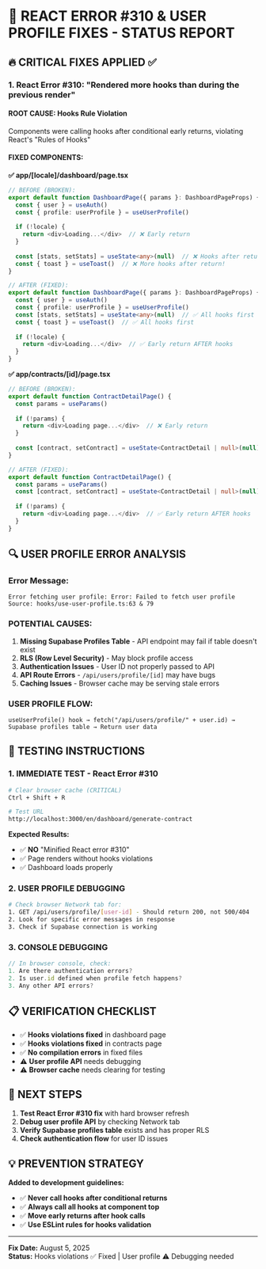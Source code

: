 # 🎯 REACT ERROR #310 & USER PROFILE FIXES - STATUS REPORT

## 🔥 **CRITICAL FIXES APPLIED** ✅

### **1. React Error #310: "Rendered more hooks than during the previous render"**

#### **ROOT CAUSE:** Hooks Rule Violation
Components were calling hooks after conditional early returns, violating React's "Rules of Hooks"

#### **FIXED COMPONENTS:**

**✅ app/[locale]/dashboard/page.tsx**
```typescript
// BEFORE (BROKEN):
export default function DashboardPage({ params }: DashboardPageProps) {
  const { user } = useAuth()
  const { profile: userProfile } = useUserProfile()
  
  if (!locale) {
    return <div>Loading...</div>  // ❌ Early return
  }
  
  const [stats, setStats] = useState<any>(null)  // ❌ Hooks after return!
  const { toast } = useToast()  // ❌ More hooks after return!
}

// AFTER (FIXED):
export default function DashboardPage({ params }: DashboardPageProps) {
  const { user } = useAuth()
  const { profile: userProfile } = useUserProfile()
  const [stats, setStats] = useState<any>(null)  // ✅ All hooks first
  const { toast } = useToast()  // ✅ All hooks first
  
  if (!locale) {
    return <div>Loading...</div>  // ✅ Early return AFTER hooks
  }
}
```

**✅ app/contracts/[id]/page.tsx**
```typescript
// BEFORE (BROKEN):
export default function ContractDetailPage() {
  const params = useParams()
  
  if (!params) {
    return <div>Loading page...</div>  // ❌ Early return
  }
  
  const [contract, setContract] = useState<ContractDetail | null>(null)  // ❌ Hooks after return!
}

// AFTER (FIXED):
export default function ContractDetailPage() {
  const params = useParams()
  const [contract, setContract] = useState<ContractDetail | null>(null)  // ✅ All hooks first
  
  if (!params) {
    return <div>Loading page...</div>  // ✅ Early return AFTER hooks
  }
}
```

## 🔍 **USER PROFILE ERROR ANALYSIS**

### **Error Message:**
```
Error fetching user profile: Error: Failed to fetch user profile
Source: hooks/use-user-profile.ts:63 & 79
```

### **POTENTIAL CAUSES:**
1. **Missing Supabase Profiles Table** - API endpoint may fail if table doesn't exist
2. **RLS (Row Level Security)** - May block profile access
3. **Authentication Issues** - User ID not properly passed to API
4. **API Route Errors** - `/api/users/profile/[id]` may have bugs
5. **Caching Issues** - Browser cache may be serving stale errors

### **USER PROFILE FLOW:**
```
useUserProfile() hook → fetch("/api/users/profile/" + user.id) → 
Supabase profiles table → Return user data
```

## 🧪 **TESTING INSTRUCTIONS**

### **1. IMMEDIATE TEST - React Error #310**
```bash
# Clear browser cache (CRITICAL)
Ctrl + Shift + R

# Test URL
http://localhost:3000/en/dashboard/generate-contract
```

**Expected Results:**
- ✅ **NO** "Minified React error #310" 
- ✅ Page renders without hooks violations
- ✅ Dashboard loads properly

### **2. USER PROFILE DEBUGGING**
```bash
# Check browser Network tab for:
1. GET /api/users/profile/[user-id] - Should return 200, not 500/404
2. Look for specific error messages in response
3. Check if Supabase connection is working
```

### **3. CONSOLE DEBUGGING**
```javascript
// In browser console, check:
1. Are there authentication errors?
2. Is user.id defined when profile fetch happens?
3. Any other API errors?
```

## 📋 **VERIFICATION CHECKLIST**

- ✅ **Hooks violations fixed** in dashboard page
- ✅ **Hooks violations fixed** in contracts page  
- ✅ **No compilation errors** in fixed files
- ⚠️ **User profile API** needs debugging
- ⚠️ **Browser cache** needs clearing for testing

## 🚀 **NEXT STEPS**

1. **Test React Error #310 fix** with hard browser refresh
2. **Debug user profile API** by checking Network tab
3. **Verify Supabase profiles table** exists and has proper RLS
4. **Check authentication flow** for user ID issues

## 💡 **PREVENTION STRATEGY**

**Added to development guidelines:**
- ✅ **Never call hooks after conditional returns**
- ✅ **Always call all hooks at component top**
- ✅ **Move early returns after hook calls**
- ✅ **Use ESLint rules for hooks validation**

---
**Fix Date:** August 5, 2025  
**Status:** Hooks violations ✅ Fixed | User profile ⚠️ Debugging needed
